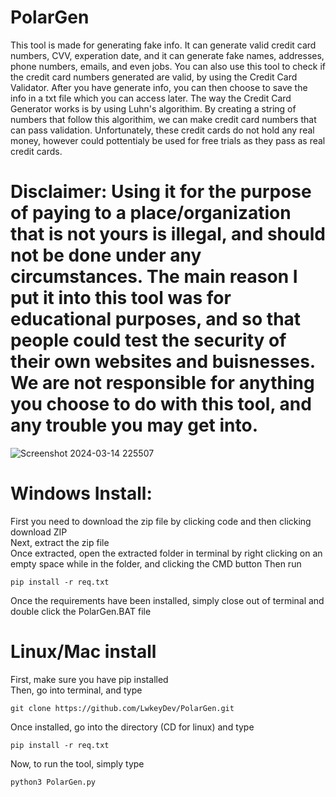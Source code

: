 # PolarGen

This tool is made for generating fake info.  It can generate valid credit card numbers, CVV, experation date, and it can generate fake names, addresses, phone numbers, emails, and even jobs.  You can also use this tool to check if the credit card numbers generated are valid, by using the Credit Card Validator.  After you have generate info, you can then choose to save the info in a txt file which you can access later.  The way the Credit Card Generator works is by using Luhn's algorithim.  By creating a string of numbers that follow this algorithim, we can make credit card numbers that can pass validation.  Unfortunately, these credit cards do not hold any real money, however could pottentialy be used for free trials as they pass as real credit cards.  

# Disclaimer: Using it for the purpose of paying to a place/organization that is not yours is illegal, and should not be done under any circumstances.  The main reason I put it into this tool was for educational purposes, and so that people could test the security of their own websites and buisnesses.  We are not responsible for anything you choose to do with this tool, and any trouble you may get into.  

![Screenshot 2024-03-14 225507](https://github.com/LwkeyDev/PolarGen/assets/95990372/e1507e04-8529-4fa3-962e-a0955500bf65)

# Windows Install:
First you need to download the zip file by clicking code and then clicking download ZIP  
Next, extract the zip file    
Once extracted, open the extracted folder in terminal by right clicking on an empty space while in the folder, and clicking the CMD button
Then run

```
pip install -r req.txt
```
Once the requirements have been installed, simply close out of terminal and double click the PolarGen.BAT file  

# Linux/Mac install
First, make sure you have pip installed  
Then, go into terminal, and type
```
git clone https://github.com/LwkeyDev/PolarGen.git  
```
Once installed, go into the directory (CD for linux) and type
```
pip install -r req.txt
``` 
Now, to run the tool, simply type  

```
python3 PolarGen.py
```



